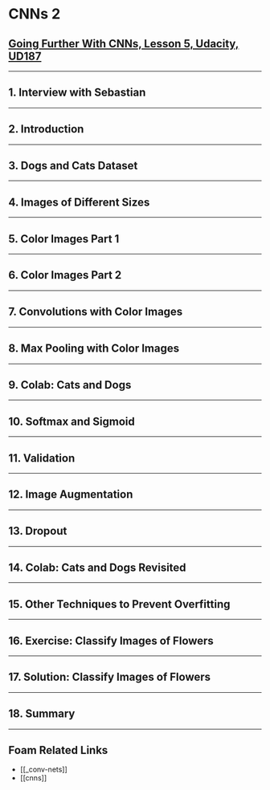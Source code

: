 # CNNs 2

## [Going Further With CNNs, Lesson 5, Udacity, UD187](https://classroom.udacity.com/courses/ud187/lessons/1771027d-8685-496f-8891-d7786efb71e1/concepts/db0b93a6-402d-4f13-8869-cf5fc1fe89ad)

---

## 1. **Interview with Sebastian**

---

## 2. **Introduction**

---

## 3. **Dogs and Cats Dataset**

---

## 4. **Images of Different Sizes**

---

## 5. **Color Images Part 1**

---

## 6. **Color Images Part 2**

---

## 7. **Convolutions with Color Images**

---

## 8. **Max Pooling with Color Images**

---

## 9. **Colab: Cats and Dogs**

---

## 10. **Softmax and Sigmoid**

---

## 11. **Validation**

---

## 12. **Image Augmentation**

---

## 13. **Dropout**

---

## 14. **Colab: Cats and Dogs Revisited**

---

## 15. **Other Techniques to Prevent Overfitting**

---

## 16. **Exercise: Classify Images of Flowers**

---

## 17. **Solution: Classify Images of Flowers**

---

## 18. **Summary**

---

## Foam Related Links

- [[_conv-nets]]
- [[cnns]]
